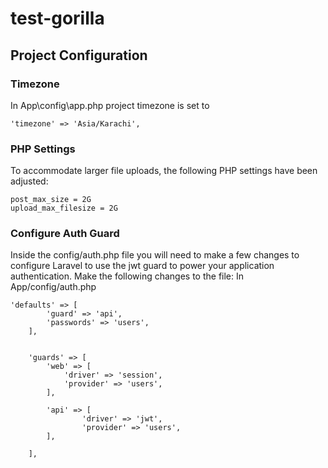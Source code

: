 # test-gorilla
## Project Configuration

### Timezone
In App\config\app.php project timezone is set to 
```
'timezone' => 'Asia/Karachi',
```
### PHP Settings
To accommodate larger file uploads, the following PHP settings have been adjusted:
```
post_max_size = 2G
upload_max_filesize = 2G

```

### Configure Auth Guard
Inside the config/auth.php file you will need to make a few changes to configure Laravel to use the jwt guard to power your application authentication.
Make the following changes to the file:
In App/config/auth.php
```
'defaults' => [
        'guard' => 'api',
        'passwords' => 'users',
    ],


    'guards' => [
        'web' => [
            'driver' => 'session',
            'provider' => 'users',
        ],

        'api' => [
                'driver' => 'jwt',
                'provider' => 'users',
        ],

    ],

```
